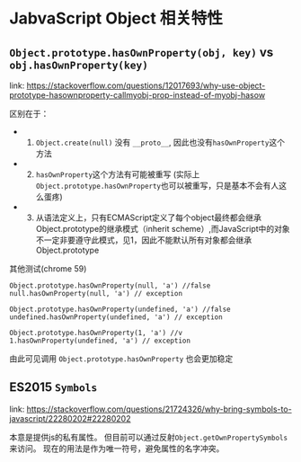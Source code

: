# JabvaScript Object 相关特性

## `Object.prototype.hasOwnProperty(obj, key)` vs `obj.hasOwnProperty(key)`

link: https://stackoverflow.com/questions/12017693/why-use-object-prototype-hasownproperty-callmyobj-prop-instead-of-myobj-hasow

区别在于：
- 1. `Object.create(null)` 没有 `__proto__`, 因此也没有`hasOwnProperty`这个方法
- 2. `hasOwnProperty`这个方法有可能被重写 (实际上`Object.prototype.hasOwnProperty`也可以被重写，只是基本不会有人这么蛋疼)
- 3. 从语法定义上，只有ECMAScript定义了每个object最终都会继承Object.prototype的继承模式（inherit scheme）,而JavaScript中的对象不一定非要遵守此模式，见1，因此不能默认所有对象都会继承Object.prototype

其他测试(chrome 59)
````
Object.prototype.hasOwnProperty(null, 'a') //false
null.hasOwnProperty(null, 'a') // exception

Object.prototype.hasOwnProperty(undefined, 'a') //false
undefined.hasOwnProperty(undefined, 'a') // exception

Object.prototype.hasOwnProperty(1, 'a') //v
1.hasOwnProperty(undefined, 'a') // exception
````
由此可见调用 `Object.prototype.hasOwnProperty` 也会更加稳定


## ES2015 `Symbols`
link: https://stackoverflow.com/questions/21724326/why-bring-symbols-to-javascript/22280202#22280202

本意是提供js的私有属性。
但目前可以通过反射`Object.getOwnPropertySymbols`来访问。
现在的用法是作为唯一符号，避免属性的名字冲突。

